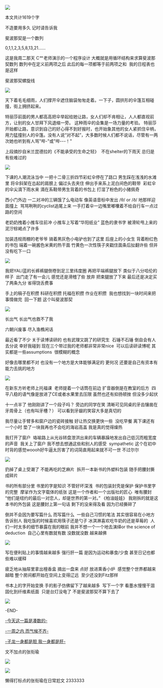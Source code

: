 ![](./images/img_001.png)

本文共计1619个字

不造要用多久 记时请告诉我

斐波那契是一个数列

0,1,1,2,3,5,8,13,21……

这是我周二那天 C艹老师演示的一个程序设计 大概就是用循环结构来求算斐波那契数列 数列中在定义前两项之后 此后的每一项都等于前两项之和  我的日程表也是这样

斐波那契螺旋线

![](./images/img_002.jpeg)

天下着毛毛细雨，人们撑开伞遮住脑袋匆匆走着。一下子，圆拱形的伞篷互相碰撞，街上拥挤起来。

特丽莎前面的男人都高高把伞举起给她让路，女人们却不肯相让，人人都直视前方，让别的女人甘拜下风退缩一旁。 这种雨伞的会集是一场力量的考验。 特丽莎开始都让路，意识到自己的好心得不到好报时，也开始象其他的女人紧抓住伞柄，用力猛撞别人的伞篷。没有人说“对不起”，大多数时候人们都不说话，尽管有一两次她也听到有人骂"哔-"或"哔---！"

上段摘抄自米兰昆德拉的《不能承受的生命之轻》  不在shelter的下雨天 总归是有些难过的

![](./images/img_003.jpeg)

下课的人潮流泳当中 一把十二骨三折四节彩虹伞停在了路口 男生踩在浅浅的水滩里 将伞斜架在怂起的肩膀上 偏过头去夹住 伸出手来系上泥白间色的鞋带  彩虹伞的伞尖滴下雨水来 滴在系鞋带男生背着的书包上 打湿了粉色的小猪佩奇

西小门外边 一二对冲的三辆饿了么电动车 像英语音标中发出 /θ/ or /ð/ 地那样迎面撞上  骂骂咧咧的cyclist追尾上来 一手打着伞一边嘴里嘟囔着不给自行车一点过路的空间

老奶奶拽着小推车往前冲 小推车上写着“华阳纸业” 蓝色的隶书字 被滑轮甩上来的泥泞棕褐点了许多

加装违规雨棚的老爷爷 骑着黑灰色小电驴也到了这里 后座上的小女生 背着粉红色的书包 端着一碗酱色米黄的热干面 竹黄色一次性筷子夹戳住面条后扯翻许些 但并没有吃下一口

![](./images/img_004.jpeg)

我把YALI蓝的长裤裤腿倒卷到足三里纬度圈 再把平端裤腿放下 类似于八分哈伦的样子  出门走了有一会儿 感觉还是滑稽了些 放弃 把束腿放了下来 最后还是决定买了两条九分 省得饶舌费事

手上的稿子在积攒 科研在积攒 托福在积攒 作业在积攒  我也想找到一块时间来把事情做完  回一下题 这个叫斐波那契

![](./images/img_005.jpeg)

长出气 长出气也救不了我

六朝兴废事 尽入渔樵闲话

最近看了不少 关于读博读研的 也有武理又跳了的研究生  石锤不石锤 倒自会有人去分说 幸好我碰到 现在三个带过我的老师都非常非常nice  可以后读研读博呢 其实都是一些assumptions  很模糊的概念

好像去哪里都不对 也没有一个地方是大体能够满足的 更何况 还要是自己有资本有能力去挑的地方

![](./images/img_006.jpeg)

在新东方听老师上托福课  老师提着一个话筒在前边 扩音器倒是在教室的后方  四平八稳的语气像是放进了CE或者水果里去压限 虽然也还有抑扬顿挫 但没多少起伏

十一点半了 他刚刚讲了一个段子吗？ 旁边的同学在笑 清晰可见同桌的牙齿镶凿在牙周骨上（也有叫牙槽？） 可以看到牙龈的笑容大多是真切的

我尽量让手臂多和窗户边的瓷砖接触 好让热交换更快一些  没吃早餐 离下课还有一个小时 垫了一块我再也不会吃的海岩高盖 我是真的觉得燥热

我打开了窗户  珞喻路上从光谷转盘泄洪出来的车辆暴躁地发出自己低沉而粗宽度的声音  我关上了窗户 我不想去想通这些和别人的感受  sympathetic 这个在初中时背的感觉woooh好牛逼太厉害了的词简直用起来就不可一世 不过尔尔

![](./images/img_007.png)

扔掉了桌上受潮了 不能再吃的芝麻片  拆开一本新书的外塑料包装 随手把腰封撕成碎片

书的所有部分里 书里的字是知识 不管好坏深浅  书的包装封壳是保护 保护书里字的完整  摩挲作为文字载体的纸张 这是一个作者和一个出版社的匠心  唯有腰封 “他们是纽约的最后一对恋人，却是世界的第一对。” 《柏油娃娃》 我刚拆的就是这本书的外包装 这是腰封上第一句话 剩下的没来得及看 因为已经撕碎了

倒并不会因为要写篇什么 而写篇什么  一些自己习惯的笔法 其实很容易在小地方告诉别人 我吃饭的时候喜欢用筷子还是勺子 冰淇淋喜欢吃牛奶的还是草莓的  人们一时太多的细节暴露在我的眼前 我并不想一个一个地去演绎or the science of deduction  自己心里有数就有数 没数就没数 越来越佛

![](./images/img_008.jpeg)

写在便利贴上的事情越来越多 强行肝一篇 是因为运动和暴食/少食 甚至日记也都些难以缓释

疲乏地从抽屉里拿出檀香盒 摘出一盘来 点好 放进熏香小炉  感觉整个世界都越来越暗 整个房间都开始在空间上变得辽远  至少还没到Fitz那样

书本上的字开始变换 手的影子仿佛留下了越来越多  写下一个字 看墨水慢慢干涸 固化到纤维素纸面  只是台灯没电了 不是斐波那契不算下去了

![](./images/img_009.png)

-END-

[-今天这一篇是凑数的-](http://mp.weixin.qq.com/s?__biz=MzUzNjE3NzA3Mg==&mid=2247484193&idx=1&sn=f9d56a31ce08210d56572618e9d61097&chksm=fafb73fecd8cfae8aa86f81a5f31b72a163083142b0c3cdbb576239a51cb652d45633d787580&scene=21#wechat_redirect)

[-一周之内 而气候不齐-](http://mp.weixin.qq.com/s?__biz=MzUzNjE3NzA3Mg==&mid=2247483955&idx=1&sn=b236fdeefdf1948338b6483361580ea6&chksm=fafb72eccd8cfbfa64ecc79648ac83ab2255615dc0a18d8792602a7e984023e669498186cfec&scene=21#wechat_redirect)

[-子龙一身都是胆 我一身都是肝-](http://mp.weixin.qq.com/s?__biz=MzUzNjE3NzA3Mg==&mid=2247483925&idx=1&sn=4dd47ff8730d1f66df54f70a251cd979&chksm=fafb72cacd8cfbdc565b6a45314ab65aec801298e9ac8b3be48a657f6b6f25bffd249e90bb85&scene=21#wechat_redirect)

文不加点的张衔瑜

![](./images/img_010.jpeg)

![](./images/img_011.png)

懒得打标点的张衔瑜在日常尬文 2333333
